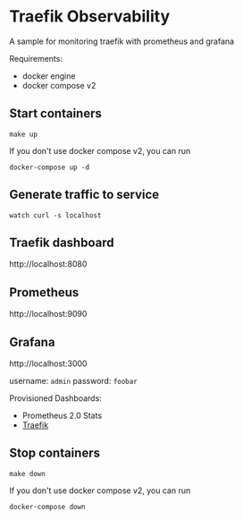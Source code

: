 # Traefik Observability

A sample for monitoring traefik with prometheus and grafana

Requirements:
- docker engine
- docker compose v2

## Start containers

```
make up
```

If you don't use docker compose v2, you can run

```
docker-compose up -d
```

## Generate traffic to service

```
watch curl -s localhost
```

## Traefik dashboard

http://localhost:8080

## Prometheus

http://localhost:9090

## Grafana 

http://localhost:3000

username: `admin`
password: `foobar`

Provisioned Dashboards:
- Prometheus 2.0 Stats
- [Traefik](https://grafana.com/grafana/dashboards/4475)

## Stop containers

```
make down
```

If you don't use docker compose v2, you can run

```
docker-compose down
```